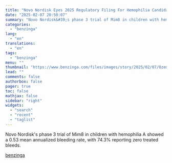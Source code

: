 ```yaml
---
title: "Novo Nordisk Eyes 2025 Regulatory Filing For Hemophilia Candidate After Encouraging Pediatric Study Data"
date: "2025-02-07 20:50:07"
summary: "Novo Nordisk&#39;s phase 3 trial of Mim8 in children with hemophilia A showed a 0.53 mean annualized bleeding rate, with 74.3% reporting zero treated bleeds."
categories:
  - "benzinga"
lang:
  - "en"
translations:
  - "en"
tags:
  - "benzinga"
menu: ""
thumbnail: "https://www.benzinga.com/files/images/story/2025/02/07/Ozempic-maker-Novo-Nordisk.jpeg"
lead: ""
comments: false
authorbox: false
pager: true
toc: false
mathjax: false
sidebar: "right"
widgets:
  - "search"
  - "recent"
  - "taglist"
---
```


Novo Nordisk's phase 3 trial of Mim8 in children with hemophilia A showed a 0.53 mean annualized bleeding rate, with 74.3% reporting zero treated bleeds.

[benzinga](https://www.benzinga.com/general/biotech/25/02/43557877/novo-nordisk-eyes-2025-regulatory-filing-for-hemophilia-candidate-after-encouraging-pediatric-study-data)

